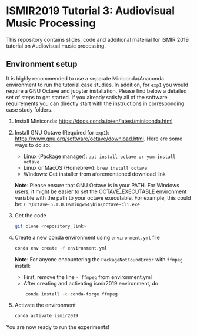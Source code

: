 
# ISMIR2019 Tutorial 3: Audiovisual Music Processing
This repository contains slides, code and additional material for ISMIR 2019 tutorial on Audiovisual music processing.

## Environment setup
It is highly recommended to use a separate Miniconda/Anaconda environment to run the tutorial case studies. In addition, for ```exp1``` you would require a GNU Octave and jupyter installation.  Please find below a detailed set of steps to get started. If you already satisfy all of the software requirements you can directly start with the instructions in corresponding case study folders.


1. Install Miniconda: https://docs.conda.io/en/latest/miniconda.html
2. Install GNU Octave (Required for ```exp1```): https://www.gnu.org/software/octave/download.html. Here are some ways to do so:
      - Linux (Package manager): ```apt install octave or yum install octave```
      - Linux or MacOS (Homebrew): ```brew install octave```
      - Windows: Get installer from aforementioned download link

   **Note**: Please ensure that GNU Octave is in your PATH. For Windows users, it might be easier to set the OCTAVE_EXECUTABLE environment variable with the path to your octave executable. For example, this could be: ```C:\Octave-5.1.0.0\mingw64\bin\octave-cli.exe```
3. Get the code
   ```sh
   git clone <repository_link>
   ```
4. Create a new conda environment using ```environment.yml``` file
   ```sh
   conda env create -f environment.yml
   ```
   **Note**: For anyone encountering the ```PackageNotFoundError``` with ```ffmpeg``` install:
      - First, remove the line ```- ffmpeg``` from environment.yml
      - After creating and activating ismir2019 environment, do 
	```sh
        conda install -c conda-forge ffmpeg
	```
5. Activate the environment
   ```sh
   conda activate ismir2019
   ```
You are now ready to run the experiments!
   


